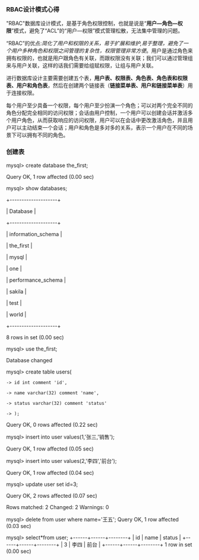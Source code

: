 ### RBAC设计模式心得

"RBAC"数据库设计模式，是基于角色权限控制，也就是说是“**用户—角色—权限**”模式，避免了“ACL”的“用户—权限”模式管理松散，无法集中管理的问题。

“RBAC”的优点:*简化了用户和权限的关系，易于扩展和维护,易于整理，避免了一个用户多种角色和权限之间管理的复杂性，权限管理非常方便*。用户是通过角色来拥有权限的，也就是用户跟角色有关联，而跟权限没有关联；我们可以通过管理组来与用户关联，这样的话我们需要给组赋权限，让组与用户关联。

进行数据库设计主要需要创建五个表，**用户表、权限表、角色表、角色表和权限表、用户和角色表**，然后在创建两个链接表（**链接菜单表、用户和链接菜单表**）用于连接权限。

每个用户至少具备一个权限，每个用户至少扮演一个角色；可以对两个完全不同的角色分配完全相同的访问权限；会话由用户控制，一个用户可以创建会话并激活多个用户角色，从而获取响应的访问权限，用户可以在会话中更改激活角色，并且用户可以主动结束一个会话；用户和角色是多对多的关系，表示一个用户在不同的场景下可以拥有不同的角色。

### 创建表

mysql> create database the_first;

Query OK, 1 row affected (0.00 sec)

mysql> show databases;

+--------------------+

| Database           |

+--------------------+

| information_schema |

| the_first             |

| mysql              |

| one                |

| performance_schema |

| sakila             |

| test               |

| world              |

+--------------------+

8 rows in set (0.00 sec)

mysql> use the_first;

Database changed

mysql> create table users(

    -> id int comment 'id',
    
    -> name varchar(32) comment 'name',
    
    -> status varchar(32) comment 'status'
    
    -> );
    
Query OK, 0 rows affected (0.22 sec)

mysql> insert into user values(1,'张三,'销售');

Query OK, 1 row affected (0.05 sec)

mysql> insert into user values(2,'李四','前台');

Query OK, 1 row affected (0.04 sec)

mysql> update user set id=3;

Query OK, 2 rows affected (0.07 sec)

Rows matched: 2  Changed: 2  Warnings: 0

mysql> delete from user where name='王五';
Query OK, 1 row affected (0.03 sec)

mysql> select*from user;
+------+------+--------+
| id   | name | status |
+------+------+--------+
|    3 | 李四  | 前台 |
+------+------+--------+
1 row in set (0.00 sec)
